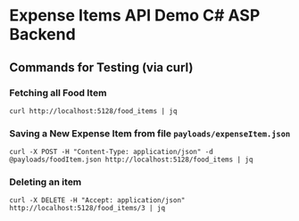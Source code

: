 # Expense Items API Demo C# ASP Backend

## Commands for Testing (via curl)

### Fetching all Food Item

```
curl http://localhost:5128/food_items | jq
```

### Saving a New Expense Item from file `payloads/expenseItem.json`

```
curl -X POST -H "Content-Type: application/json" -d @payloads/foodItem.json http://localhost:5128/food_items | jq
```

### Deleting an item

```
curl -X DELETE -H "Accept: application/json" http://localhost:5128/food_items/3 | jq
```
